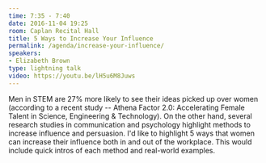 ```yaml
---
time: 7:35 - 7:40
date: 2016-11-04 19:25
room: Caplan Recital Hall
title: 5 Ways to Increase Your Influence
permalink: /agenda/increase-your-influence/
speakers:
- Elizabeth Brown
type: lightning talk
video: https://youtu.be/lH5u6M8Juws
---
```


Men in STEM are 27% more likely to see their ideas picked up over women (according to a recent study -- Athena Factor 2.0: Accelerating Female Talent in Science, Engineering & Technology). On the other hand, several research studies in communication and psychology highlight methods to increase influence and persuasion. I'd like to highlight 5 ways that women can increase their influence both in and out of the workplace. This would include quick intros of each method and real-world examples.
